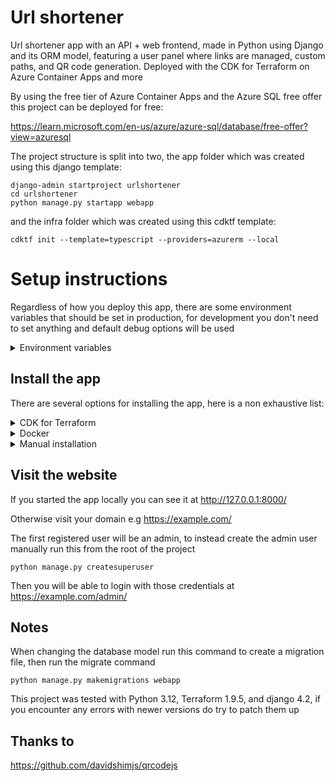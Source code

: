 # Url shortener

Url shortener app with an API + web frontend, made in Python using Django and its ORM model, featuring a user panel where links are managed, custom paths, and QR code generation. Deployed with the CDK for Terraform on Azure Container Apps and more

By using the free tier of Azure Container Apps and the Azure SQL free offer this project can be deployed for free:

https://learn.microsoft.com/en-us/azure/azure-sql/database/free-offer?view=azuresql

The project structure is split into two, the app folder which was created using this django template:

```
django-admin startproject urlshortener
cd urlshortener
python manage.py startapp webapp 
```

and the infra folder which was created using this cdktf template:

`cdktf init --template=typescript --providers=azurerm --local`

# Setup instructions

Regardless of how you deploy this app, there are some environment variables that should be set in production, for development you don't need to set anything and default debug options will be used

<details>
  <summary>Environment variables</summary>
  For production you should turn off the debug mode, set a secret key and which domains the app will be served from

  ```
  DJANGO_KEY=(secret key)
  DJANGO_DEBUG=false
  DJANGO_HOSTS=example.com,www.example.com
  DJANGO_CSRF=https://example.com,https://www.example.com
  ```

  To generate the secret key you can use a service like https://djecrety.ir/ or a password manager, note that it should be at least 50 characters

  Setting `DB_EXTERNAL=true` will allow you to set the following, with the default values:

  ```
  DB_ENGINE=mssql
  DB_NAME=database
  DB_USER=root
  DB_PASSWORD=password
  DB_HOST=example.database.windows.net
  DB_PORT=1433
  ```

  Otherwise, a `db.sqlite3` file will be created at the root of the project (where manage.py is)

  See the `app/urlshortener/settings.py` file for more info
</details>

## Install the app 

There are several options for installing the app, here is a non exhaustive list:

<details>
  <summary>CDK for Terraform</summary>

  For this approach you will need cdktf-cli: https://developer.hashicorp.com/terraform/tutorials/cdktf/cdktf-install

  Running `ckdtf deploy` will automagically deploy this application to Azure, `cdktf destroy` will delete the provisioned resources

  The CI/CD pipleine of this repository does this for you
</details>

<details>
  <summary>Docker</summary>

  For this approach you will need Docker: https://www.docker.com

  Running `docker compose up` will build the Dockerfile in the current directory and start 3 containers, the python app, a mssql database and an nginx static file server

  Alternatively, you can run just the python app like this:

  ```
  docker build -t urlshortener:latest .
  docker run --name urlshortener -d --restart unless-stopped -p 8000:8000 urlshortener:latest
  ```

  If you're deploying to the cloud, make sure you build for the right platform e.g `--platform linux/amd64`
</details>

<details>
  <summary>Manual installation</summary>

  For this approach you will need Python (and pip): https://www.python.org/ 

  to get started install the dependencies

  `pip install -r requirements.txt`

  Then this command to apply them

  `python manage.py migrate`

  Now you're ready to start the server, you may use the built in development server

  `python manage.py runserver`

  or gunicorn which is used in the docker image

  `gunicorn urlshortener.wsgi`

  In which case you will also need to gather static files, even in debug mode

  `python manage.py collectstatic`
</details>

## Visit the website

If you started the app locally you can see it at http://127.0.0.1:8000/

Otherwise visit your domain e.g https://example.com/

The first registered user will be an admin, to instead create the admin user manually run this from the root of the project

`python manage.py createsuperuser`

Then you will be able to login with those credentials at https://example.com/admin/

## Notes

When changing the database model run this command to create a migration file, then run the migrate command

`python manage.py makemigrations webapp`

This project was tested with Python 3.12, Terraform 1.9.5, and django 4.2, if you encounter any errors with newer versions do try to patch them up

## Thanks to

https://github.com/davidshimjs/qrcodejs
